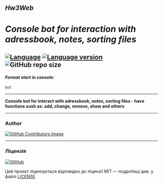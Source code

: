 ## *Hw3Web*
# ***Console bot for interaction with adressbook, notes, sorting files***

[![Language](https://img.shields.io/badge/language-python-blue?&style=plastic)](https://www.python.org)
[![Language version](https://img.shields.io/badge/version-3.9-red?&style=plastic)](https://www.python.org/downloads/)
![GitHub repo size](https://img.shields.io/badge/repo%20size-147%20kB-pink?&style=plastic)
---

#### *Format start in console:*
    bot
---

**Console bot for interact with adressbook, notes, sorting files - have functions sush as: add, change, remove, show and others**

---

### Author
[![GitHub Contributors Image](https://contrib.rocks/image?repo=LeadShadow/hw3web)](https://github.com/LeadShadow)

---
### Ліцензія

[![GitHub](https://img.shields.io/github/license/LeadShadow/hw3web)](https://github.com/LeadShadow/hw3web/blob/main/LICENSE)

Цей проєкт ліцензується відповідно до ліцензії MIT — подробиці див. у файлі [LICENSE](https://github.com/LeadShadow/hw3web/blob/main/LICENSE) 
